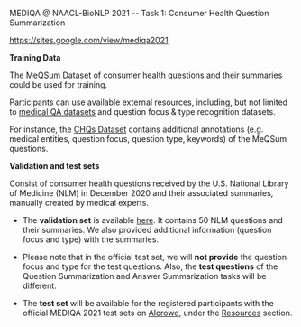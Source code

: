 MEDIQA @ NAACL-BioNLP 2021 -- Task 1: Consumer Health Question Summarization  

https://sites.google.com/view/mediqa2021


**Training Data**

The [MeQSum Dataset](https://github.com/abachaa/MeQSum) of consumer health questions and their summaries could be used for training. 

Participants can use available external resources, including, but not limited to [medical QA datasets](https://github.com/abachaa/Existing-Medical-QA-Datasets) and question focus & type recognition datasets. 

For instance, the [CHQs Dataset](https://bmcbioinformatics.biomedcentral.com/track/pdf/10.1186/s12859-018-2045-1.pdf?site=bmcbioinformatics.biomedcentral.com) contains additional annotations (e.g. medical entities, question focus, question type, keywords) of the MeQSum questions.  

**Validation and test sets** 

Consist of consumer health questions received by the U.S. National Library of Medicine (NLM)  in December 2020 and their associated summaries, manually created by medical experts. 

- The **validation set** is available [here](https://github.com/abachaa/MEDIQA2021/blob/main/Task1/MEDIQA2021-Task1-QuestionSummarization-ValidationSet.xlsx). It contains 50 NLM questions and their summaries. We also provided additional information (question focus and type) with the summaries. 

- Please note that in the official test set, we will **not provide** the question focus and type for the test questions. Also, the **test questions** of the Question Summarization and Answer Summarization tasks will be different.  

- The **test set** will be available for the registered participants with the official MEDIQA 2021 test sets on [AIcrowd](https://www.aicrowd.com/challenges/mediqa-2021/problems/mediqa-2021-question-summarization-qs), under the [Resources](https://www.aicrowd.com/clef_tasks/41/task_dataset_files?challenge_id=644) section.
